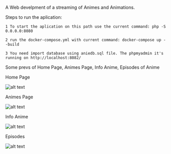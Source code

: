 A Web develpment of a streaming of Animes and Animations.

Steps to run the aplication:

    1 To start the aplication on this path use the current command: php -S 0.0.0.0:8080

    2 run the docker-compose.yml with current command: docker-compose up --build

    3 You need import database using aniedb.sql file. The phpmyadmin it's running on http://localhost:8082/

Some prevs of Home Page, Animes Page, Info Anime, Episodes of Anime

Home Page

![alt text](https://github.com/SCROLLUCK/AnieEclipse/blob/master/img/prev/home.png?raw=true)

Animes Page

![alt text](https://github.com/SCROLLUCK/AnieEclipse/blob/master/img/prev/animes.png?raw=true)

Info Anime

![alt text](https://github.com/SCROLLUCK/AnieEclipse/blob/master/img/prev/infoanime.png?raw=true)

Episodes

![alt text](https://github.com/SCROLLUCK/AnieEclipse/blob/master/img/prev/infoanime.png?raw=true)


